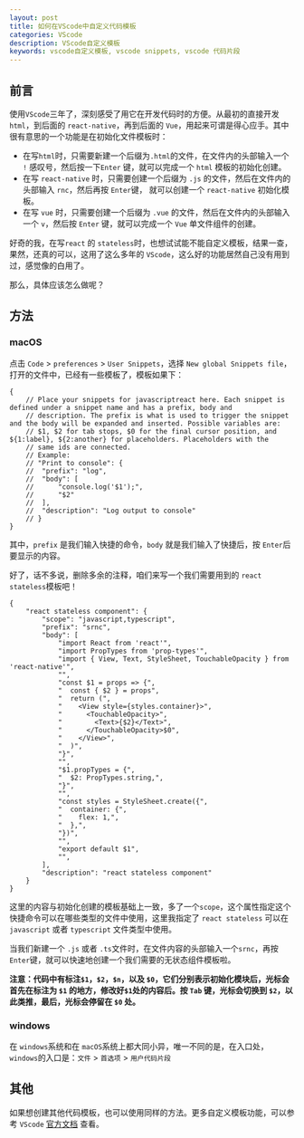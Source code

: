 ```yaml
---
layout: post
title: 如何在VScode中自定义代码模板
categories: VScode
description: VScode自定义模板
keywords: vscode自定义模板, vscode snippets, vscode 代码片段
---
```


## 前言

使用`VScode`三年了，深刻感受了用它在开发代码时的方便。从最初的直接开发`html`，到后面的 `react-native`，再到后面的 `Vue`，用起来可谓是得心应手。其中很有意思的一个功能是在初始化文件模板时：

- 在写`html`时，只需要新建一个后缀为`.html`的文件，在文件内的头部输入一个 `!` 感叹号，然后按一下`Enter` 键，就可以完成一个 `html` 模板的初始化创建。
- 在写 `react-native` 时，只需要创建一个后缀为 `.js` 的文件，然后在文件内的头部输入 `rnc`，然后再按 `Enter`键， 就可以创建一个 `react-native` 初始化模板。
- 在写 `vue` 时，只需要创建一个后缀为 `.vue` 的文件，然后在文件内的头部输入一个 `v`，然后按 `Enter` 键，就可以完成一个 `Vue` 单文件组件的创建。

好奇的我，在写`react` 的 `stateless`时，也想试试能不能自定义模板，结果一查，果然，还真的可以，这用了这么多年的 `VScode`，这么好的功能居然自己没有用到过，感觉像的白用了。

那么，具体应该怎么做呢？

## 方法

### macOS

点击 `Code` > `preferences` > `User Snippets`，选择 `New global Snippets file`，打开的文件中，已经有一些模板了，模板如果下：

```
{
	// Place your snippets for javascriptreact here. Each snippet is defined under a snippet name and has a prefix, body and
	// description. The prefix is what is used to trigger the snippet and the body will be expanded and inserted. Possible variables are:
	// $1, $2 for tab stops, $0 for the final cursor position, and ${1:label}, ${2:another} for placeholders. Placeholders with the
	// same ids are connected.
	// Example:
	// "Print to console": {
	// 	"prefix": "log",
	// 	"body": [
	// 		"console.log('$1');",
	// 		"$2"
	// 	],
	// 	"description": "Log output to console"
	// }
}
```

其中，`prefix` 是我们输入快捷的命令，`body` 就是我们输入了快捷后，按 `Enter`后要显示的内容。

好了，话不多说，删除多余的注释，咱们来写一个我们需要用到的 `react stateless`模板吧！

```
{
	"react stateless component": {
		"scope": "javascript,typescript",
		"prefix": "srnc",
		"body": [
			"import React from 'react'",
			"import PropTypes from 'prop-types'",
			"import { View, Text, StyleSheet, TouchableOpacity } from 'react-native'",
			"",
			"const $1 = props => {",
			"  const { $2 } = props",
			"  return (",
			"    <View style={styles.container}>",
			"      <TouchableOpacity>",
			"        <Text>{$2}</Text>",
			"      </TouchableOpacity>$0",
			"    </View>",
			"  )",
			"}",
			"",
			"$1.propTypes = {",
			"  $2: PropTypes.string,",
			"}",
			"",
			"const styles = StyleSheet.create({",
			"  container: {",
			"    flex: 1,",
			"  },",
			"})",
			"",
			"export default $1",
			"",
		],
		"description": "react stateless component"
	}
}
```

这里的内容与初始化创建的模板基础上一致，多了一个`scope`，这个属性指定这个快捷命令可以在哪些类型的文件中使用，这里我指定了 `react stateless` 可以在 `javascript` 或者 `typescript` 文件类型中使用。

当我们新建一个 `.js` 或者 `.ts`文件时，在文件内容的头部输入一个`srnc`，再按`Enter`键，就可以快速地创建一个我们需要的无状态组件模板啦。

**注意：代码中有标注`$1`，`$2`，`$n`，以及 `$0`，它们分别表示初始化模块后，光标会首先在标注为 `$1` 的地方，修改好`$1`处的内容后。按 `Tab` 键，光标会切换到 `$2`，以此类推，最后，光标会停留在 `$0` 处。**

### windows

在 `windows`系统和在 `macOS`系统上都大同小异，唯一不同的是，在入口处，`windows`的入口是：`文件` > `首选项` > `用户代码片段`

## 其他

如果想创建其他代码模板，也可以使用同样的方法。更多自定义模板功能，可以参考 `VScode` [官方文档](https://code.visualstudio.com/docs/editor/userdefinedsnippets) 查看。
